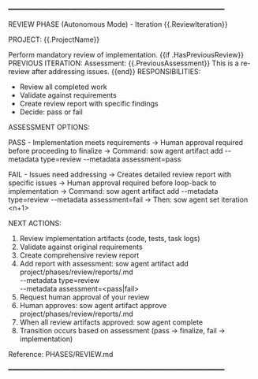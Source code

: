 ━━━━━━━━━━━━━━━━━━━━━━━━━━━━━━━━━━━━━━━━━━━━━━━━━━━━

REVIEW PHASE (Autonomous Mode) - Iteration {{.ReviewIteration}}

PROJECT: {{.ProjectName}}

Perform mandatory review of implementation.
{{if .HasPreviousReview}}
PREVIOUS ITERATION:
  Assessment: {{.PreviousAssessment}}
  This is a re-review after addressing issues.
{{end}}
RESPONSIBILITIES:
  - Review all completed work
  - Validate against requirements
  - Create review report with specific findings
  - Decide: pass or fail

ASSESSMENT OPTIONS:

  PASS - Implementation meets requirements
    → Human approval required before proceeding to finalize
    → Command: sow agent artifact add <path> --metadata type=review --metadata assessment=pass

  FAIL - Issues need addressing
    → Creates detailed review report with specific issues
    → Human approval required before loop-back to implementation
    → Command: sow agent artifact add <path> --metadata type=review --metadata assessment=fail
    → Then: sow agent set iteration <n+1>

NEXT ACTIONS:
  1. Review implementation artifacts (code, tests, task logs)
  2. Validate against original requirements
  3. Create comprehensive review report
  4. Add report with assessment:
     sow agent artifact add project/phases/review/reports/<id>.md \
       --metadata type=review \
       --metadata assessment=<pass|fail>
  5. Request human approval of your review
  6. Human approves: sow agent artifact approve project/phases/review/reports/<id>.md
  7. When all review artifacts approved: sow agent complete
  8. Transition occurs based on assessment (pass → finalize, fail → implementation)

Reference: PHASES/REVIEW.md

━━━━━━━━━━━━━━━━━━━━━━━━━━━━━━━━━━━━━━━━━━━━━━━━━━━━
